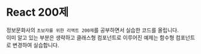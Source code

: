 # React 200제

정보문화사의 `초보자를 위한 리액트 200제`를 공부하면서 실습한 코드를 올립니다.  
이미 알고 있는 부분은 생략하고 클래스형 컴포넌트로 이루어진 예제는 함수형 컴포넌트로 변경하여 실습합니다.
